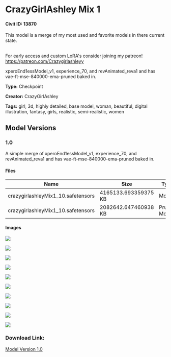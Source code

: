 # CrazyGirlAshley Mix 1

#### Civit ID: 13870

<p>This model is a merge of my most used and favorite models in there current state.</p><p><br />For early access and custom LoRA's consider joining my patreon! <a target="_blank" rel="ugc" href="https://patreon.com/Crazygirlashleyy">https://patreon.com/Crazygirlashleyy</a><br /></p><p>xperoEnd1essModel_v1, experience_70, and revAnimated_reva1 and has vae-ft-mse-840000-ema-pruned baked in.</p>

**Type:** Checkpoint

**Creator:** CrazyGirlAshley

**Tags:** girl, 3d, highly detailed, base model, woman, beautiful, digital illustration, fantasy, girls, realistic, semi-realistic, women

## Model Versions

### 1.0

<p>A simple merge of xperoEnd1essModel_v1, experience_70, and revAnimated_reva1 and has vae-ft-mse-840000-ema-pruned baked in.</p>

#### Files

| Name | Size | Type | Format | Download Url | AutoV1 | AutoV2 | SHA256 | CRC32 | BLAKE3 |
| --- | --- | --- | --- | --- | --- | --- | --- | --- | --- |
| crazygirlashleyMix1_10.safetensors | 4165133.693359375 KB | Model | SafeTensor | https://civitai.com/api/download/models/16324 | B29F8044 | B4B5663A37 | B4B5663A37E07F6950FF4A922A9F9BEE2701E3199A4B04548C1C25C213FFDB3E | 1DE761C1 | 0DD7B32C581E0D05E10E3E9CB9B56E3709A8DC51A7C0498001833E265D004EDC |
| crazygirlashleyMix1_10.safetensors | 2082642.647460938 KB | Pruned Model | SafeTensor | https://civitai.com/api/download/models/16324?type=Pruned%20Model&format=SafeTensor&size=pruned&fp=fp16 | 0E3038FE | 55C364908D | 55C364908D8380375753AAA33951D7751E1500E426CBC1A2DE4744188FB3093E | EE869284 | 833F3415265C9CA0D5FF4848A0AE861864E9949488F765A75E4B13812D2ECB47 |

#### Images

<p><img src="https://image.civitai.com/xG1nkqKTMzGDvpLrqFT7WA/882f9d3c-ae1e-49cf-bbd5-5ddfb7c8fa00/width=450/164545.jpeg" /></p>

<p><img src="https://image.civitai.com/xG1nkqKTMzGDvpLrqFT7WA/22ce807b-1fe0-4154-030e-99bda802aa00/width=450/207361.jpeg" /></p>

<p><img src="https://image.civitai.com/xG1nkqKTMzGDvpLrqFT7WA/c9f3118b-9549-4730-e185-400b1cd7cb00/width=450/164536.jpeg" /></p>

<p><img src="https://image.civitai.com/xG1nkqKTMzGDvpLrqFT7WA/2a7932a1-4320-43b3-3b46-72721c099800/width=450/164544.jpeg" /></p>

<p><img src="https://image.civitai.com/xG1nkqKTMzGDvpLrqFT7WA/6d210b8a-a5bf-4977-9675-f74294fd5500/width=450/164543.jpeg" /></p>

<p><img src="https://image.civitai.com/xG1nkqKTMzGDvpLrqFT7WA/3b180270-b778-480e-c175-6ed0a07e5c00/width=450/164542.jpeg" /></p>

<p><img src="https://image.civitai.com/xG1nkqKTMzGDvpLrqFT7WA/7e3e4bfa-d265-427f-9ffc-2c3b0f32f500/width=450/164541.jpeg" /></p>

<p><img src="https://image.civitai.com/xG1nkqKTMzGDvpLrqFT7WA/72c1a369-de68-448c-7a62-ffc3315fa100/width=450/164540.jpeg" /></p>

<p><img src="https://image.civitai.com/xG1nkqKTMzGDvpLrqFT7WA/dd196894-1425-4964-3ee1-efd9e6d76c00/width=450/164539.jpeg" /></p>

<p><img src="https://image.civitai.com/xG1nkqKTMzGDvpLrqFT7WA/490fdd27-9e5e-49ef-20da-c7c41c3a5800/width=450/164538.jpeg" /></p>

### Download Link:

[Model Version 1.0](https://civitai.com/api/download/models/16324)

